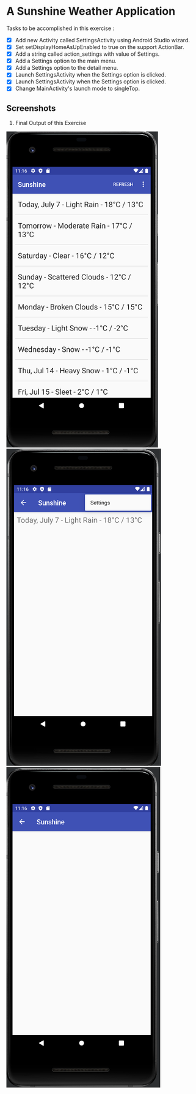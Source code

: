 # A Sunshine Weather Application

Tasks to be accomplished in this exercise :
- [x] Add new Activity called SettingsActivity using Android Studio wizard.
- [x] Set setDisplayHomeAsUpEnabled to true on the support ActionBar.
- [x] Add a string called action_settings with value of Settings.
- [x] Add a Settings option to the main menu.
- [x] Add a Settings option to the detail menu.
- [x] Launch SettingsActivity when the Settings option is clicked.
- [x] Launch SettingsActivity when the Settings option is clicked.
- [x] Change MainActivity's launch mode to singleTop.

## Screenshots
1. Final Output of this Exercise

![img1](https://github.com/kuluruvineeth/Sunshine/blob/6.1-LaunchSettingsActivity/Screenshots/img.png)
![img2](https://github.com/kuluruvineeth/Sunshine/blob/6.1-LaunchSettingsActivity/Screenshots/img_1.png)
![img3](https://github.com/kuluruvineeth/Sunshine/blob/6.1-LaunchSettingsActivity/Screenshots/img_2.png)
